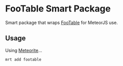 # FooTable Smart Package
Smart package that wraps [FooTable](http://fooplugins.com/plugins/footable-jquery/) for MeteorJS use.

## Usage
Using [Meteorite](https://github.com/oortcloud/meteorite)…

	mrt add footable
